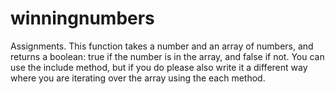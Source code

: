 # winningnumbers
Assignments.
This function takes a number and an array of numbers, and returns a boolean: true if the number is in the array, and false if not.
You can use the include method, but if you do please also write it a different way where you are iterating over the array using the each method.
